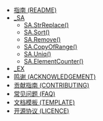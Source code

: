 * [指南 (README)](README.md)
* [_SA](_SA.md)
    * [SA.StrReplace()](_SA/_SA.StrReplace().md)
    * [SA.Sort()](_SA/_SA.Sort().md)
    * [SA.Remove()](_SA/_SA.Remove().md)
    * [SA.CopyOfRange()](_SA/_SA.CopyOfRange().md)
    * [SA.Uniq()](_SA/_SA.Uniq().md)
    * [SA.ElementCounter()](_SA/_SA.ElementCounter().md)
* [_EX](_EX.md)
* [鸣谢 (ACKNOWLEDGEMENT)](鸣谢.md)
* [贡献指南 (CONTRIBUTING)](BeanLib_CONTRIBUTING_贡献指南.md)
* [常见问题 (FAQ)](BeanLib_FQA.md)
* [文档模板 (TEMPLATE)](Template.md)
* [开源协议 (LICENCE)](LICENCE(LGPLv3).txt)
